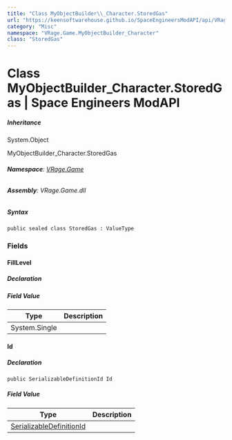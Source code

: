 ```yaml
---
title: "Class MyObjectBuilder\\_Character.StoredGas"
url: "https://keensoftwarehouse.github.io/SpaceEngineersModAPI/api/VRage.Game.MyObjectBuilder_Character.StoredGas.html"
category: "Misc"
namespace: "VRage.Game.MyObjectBuilder_Character"
class: "StoredGas"
---
```


# Class MyObjectBuilder\_Character.StoredGas | Space Engineers ModAPI

##### Inheritance

System.Object

MyObjectBuilder\_Character.StoredGas

###### **Namespace**: [VRage.Game](https://keensoftwarehouse.github.io/SpaceEngineersModAPI/api/VRage.Game.html)

###### **Assembly**: VRage.Game.dll

##### Syntax

```
public sealed class StoredGas : ValueType
```

### Fields

#### FillLevel

##### Declaration

##### Field Value

| Type | Description |
| --- | --- |
| System.Single |     |

#### Id

##### Declaration

```
public SerializableDefinitionId Id
```

##### Field Value

| Type | Description |
| --- | --- |
| [SerializableDefinitionId](https://keensoftwarehouse.github.io/SpaceEngineersModAPI/api/VRage.ObjectBuilders.SerializableDefinitionId.html) |     |